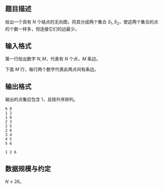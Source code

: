 ## 题目描述

给出一个具有 $N$ 个结点的无向图，将其分成两个集合 $S_1,S_2$，使这两个集合的点的个数一样多，但连接它们的边最少。

## 输入格式

第一行给出数字 $N,M$，代表有 $N$ 个点，$M$ 条边。

下面 $M$ 行，每行两个数字代表此两点间有条边。

## 输出格式

输出的点集应包含 $1$，且按升序排列。

```input1
6 8
1 2
1 6
2 3
2 5
2 6
3 4
4 5
5 6
```

```output1
1 2 6
```

## 数据规模与约定

$N \le 26$。
